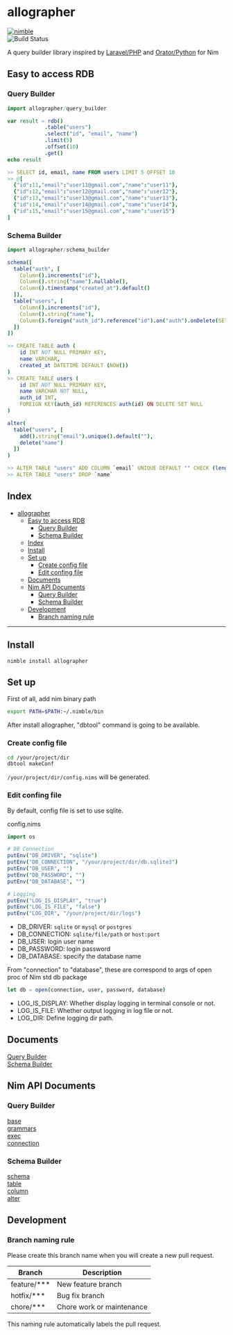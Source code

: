 allographer
===

[![nimble](https://raw.githubusercontent.com/yglukhov/nimble-tag/master/nimble.png)](https://github.com/yglukhov/nimble-tag)  
![Build Status](https://github.com/itsumura-h/nim-allographer/workflows/Build%20and%20test%20Nim/badge.svg)


A query builder library inspired by [Laravel/PHP](https://readouble.com/laravel/6.0/en/queries.html) and [Orator/Python](https://orator-orm.com) for Nim

## Easy to access RDB
### Query Builder
```nim
import allographer/query_builder

var result = rdb()
            .table("users")
            .select("id", "email", "name")
            .limit(5)
            .offset(10)
            .get()
echo result

>> SELECT id, email, name FROM users LIMIT 5 OFFSET 10
>> @[
  {"id":11,"email":"user11@gmail.com","name":"user11"},
  {"id":12,"email":"user12@gmail.com","name":"user12"},
  {"id":13,"email":"user13@gmail.com","name":"user13"},
  {"id":14,"email":"user14@gmail.com","name":"user14"},
  {"id":15,"email":"user15@gmail.com","name":"user15"}
]
```

### Schema Builder
```nim
import allographer/schema_builder

schema([
  table("auth", [
    Column().increments("id"),
    Column().string("name").nullable(),
    Column().timestamp("created_at").default()
  ]),
  table("users", [
    Column().increments("id"),
    Column().string("name"),
    Column().foreign("auth_id").reference("id").on("auth").onDelete(SET_NULL)
  ])
])

>> CREATE TABLE auth (
    id INT NOT NULL PRIMARY KEY,
    name VARCHAR,
    created_at DATETIME DEFAULT (NOW())
)
>> CREATE TABLE users (
    id INT NOT NULL PRIMARY KEY,
    name VARCHAR NOT NULL,
    auth_id INT,
    FOREIGN KEY(auth_id) REFERENCES auth(id) ON DELETE SET NULL
)

alter(
  table("users", [
    add().string("email").unique().default(""),
    delete("name")
  ])
)

>> ALTER TABLE "users" ADD COLUMN `email` UNIQUE DEFAULT "" CHECK (length(`email`) <= 255)
>> ALTER TABLE "users" DROP `name`
```

## Index
<!--ts-->
   * [allographer](#allographer)
      * [Easy to access RDB](#easy-to-access-rdb)
         * [Query Builder](#query-builder)
         * [Schema Builder](#schema-builder)
      * [Index](#index)
      * [Install](#install)
      * [Set up](#set-up)
         * [Create config file](#create-config-file)
         * [Edit confing file](#edit-confing-file)
      * [Documents](#documents)
      * [Nim API Documents](#nim-api-documents)
         * [Query Builder](#query-builder-1)
         * [Schema Builder](#schema-builder-1)
      * [Development](#development)
         * [Branch naming rule](#branch-naming-rule)

<!-- Added by: root, at: Fri Aug  7 11:33:24 UTC 2020 -->

<!--te-->
---

## Install
```bach
nimble install allographer
```

## Set up
First of all, add nim binary path
```bash
export PATH=$PATH:~/.nimble/bin
```
After install allographer, "dbtool" command is going to be available.  

### Create config file
```bash
cd /your/project/dir
dbtool makeConf
```
`/your/project/dir/config.nims` will be generated.

### Edit confing file
By default, config file is set to use sqlite.

config.nims
```nim
import os

# DB Connection
putEnv("DB_DRIVER", "sqlite")
putEnv("DB_CONNECTION", "/your/project/dir/db.sqlite3")
putEnv("DB_USER", "")
putEnv("DB_PASSWORD", "")
putEnv("DB_DATABASE", "")

# Logging
putEnv("LOG_IS_DISPLAY", "true")
putEnv("LOG_IS_FILE", "false")
putEnv("LOG_DIR", "/your/project/dir/logs")
```

- DB_DRIVER: `sqlite` or `mysql` or `postgres`
- DB_CONNECTION: `sqlite/file/path` or `host:port`
- DB_USER: login user name
- DB_PASSWORD: login password
- DB_DATABASE: specify the database name

From "connection" to "database", these are correspond to args of open proc of Nim std db package
```nim
let db = open(connection, user, password, database)
```

- LOG_IS_DISPLAY: Whether display logging in terminal console or not.
- LOG_IS_FILE: Whether output logging in log file or not.
- LOG_DIR: Define logging dir path.


## Documents
[Query Builder](./documents/query_builder.md)  
[Schema Builder](./documents/schema_builder.md)  

## Nim API Documents
### Query Builder
[base](https://itsumura-h.github.io/nim-allographer/query_builder/base.html)  
[grammars](https://itsumura-h.github.io/nim-allographer/query_builder/grammars.html)  
[exec](https://itsumura-h.github.io/nim-allographer/query_builder/exec.html)  
[connection](https://itsumura-h.github.io/nim-allographer/connection.html)  

### Schema Builder
[schema](https://itsumura-h.github.io/nim-allographer/schema_builder/schema.html)  
[table](https://itsumura-h.github.io/nim-allographer/schema_builder/table.html)  
[column](https://itsumura-h.github.io/nim-allographer/schema_builder/column.html)  
[alter](https://itsumura-h.github.io/nim-allographer/schema_builder/alter.html)  


## Development
### Branch naming rule
Please create this branch name when you will create a new pull request.

| Branch | Description |
| ------ | ----------- |
| feature/*** | New feature branch |
| hotfix/*** | Bug fix branch |
| chore/*** | Chore work or maintenance |

This naming rule automatically labels the pull request.

